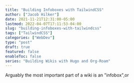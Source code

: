 ```yaml
---
title: "Building Infoboxes with TailwindCSS"
author: ["Jacob Hilker"]
date: 2021-11-21T12:31:00-05:00
lastmod: 2022-04-07T17:11:53-04:00
slug: "building-infoboxes-with-tailwindcss"
tags: ["TailwindCSS"]
categories: ["WebDev"]
type: "post"
draft: true
featured: false
enableToc: false
series: "Building Wikis with Hugo and Org-Roam"
---
```


Arguably the most important part of a wiki is an "infobox",or
